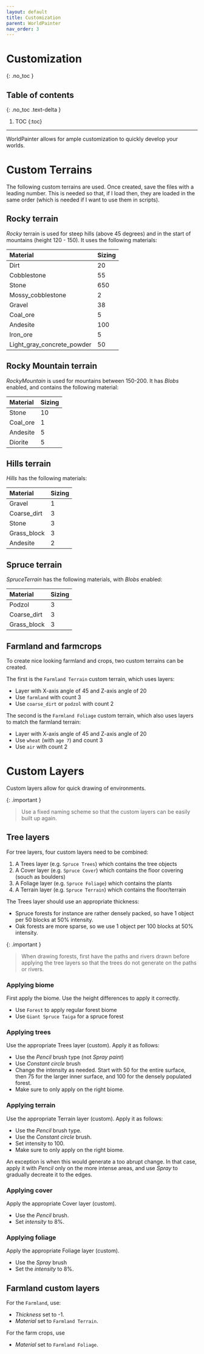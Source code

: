 ```yaml
---
layout: default
title: Customization
parent: WorldPainter
nav_order: 3
---
```

# Customization
{: .no_toc }

## Table of contents
{: .no_toc .text-delta }

1. TOC
{:toc}

---

WorldPainter allows for ample customization to quickly develop your worlds.

# Custom Terrains

The following custom terrains are used. Once created, save the files with a
leading number. This is needed so that, if I load then, they are loaded in
the same order (which is needed if I want to use them in scripts).

## Rocky terrain

*Rocky* terrain is used for steep hills (above 45 degrees) and in the start
of mountains (height 120 - 150). It uses the following materials:

| Material                      | Sizing |
|:------------------------------|:-------|
| Dirt                          | 20     |
| Cobblestone                   | 55     |
| Stone                         | 650    |
| Mossy\_cobblestone            | 2      |
| Gravel                        | 38     |
| Coal\_ore                     | 5      |
| Andesite                      | 100    |
| Iron\_ore                     | 5      |
| Light\_gray\_concrete\_powder | 50     |

## Rocky Mountain terrain

*RockyMountain* is used for mountains between 150-200. It has *Blobs* enabled,
and contains the following material:

| Material  | Sizing |
|:----------|:-------|
| Stone     | 10     |
| Coal\_ore | 1      |
| Andesite  | 5      |
| Diorite   | 5      |

## Hills terrain

*Hills* has the following materials:

| Material     | Sizing |
|:-------------|:-------|
| Gravel       | 1      |
| Coarse\_dirt | 3      |
| Stone        | 3      |
| Grass\_block | 3      |
| Andesite     | 2      |

## Spruce terrain

*SpruceTerrain* has the following materials, with *Blobs* enabled:

| Material     | Sizing |
|:-------------|:-------|
| Podzol       | 3      |
| Coarse\_dirt | 3      |
| Grass\_block | 3      |

## Farmland and farmcrops

To create nice looking farmland and crops, two custom terrains can be created.

The first is the `Farmland Terrain` custom terrain, which uses layers:

- Layer with X-axis angle of 45 and Z-axis angle of 20
- Use `farmland` with count 3
- Use `coarse_dirt` or `podzol` with count 2

The second is the `Farmland Foliage` custom terrain, which also uses layers
to match the farmland terrain:

- Layer with X-axis angle of 45 and Z-axis angle of 20
- Use `wheat` (with `age 7`) and count 3
- Use `air` with count 2

# Custom Layers

Custom layers allow for quick drawing of environments.

{: .important }
> Use a fixed naming scheme so that the custom layers can be easily built up
> again.

## Tree layers

For tree layers, four custom layers need to be combined:

1. A Trees layer (e.g. `Spruce Trees`) which contains the tree objects
2. A Cover layer (e.g. `Spruce Cover`) which contains the floor covering (souch
   as boulders)
3. A Foliage layer (e.g. `Spruce Foliage`) which contains the plants
4. A Terrain layer (e.g. `Spruce Terrain`) which contains the floor/terrain

The Trees layer should use an appropriate thickness:

- Spruce forests for instance are rather densely packed, so have 1 object
  per 50 blocks at 50% intensity.
- Oak forests are more sparse, so we use 1 object per 100 blocks at 50%
  intensity.

{: .important }
> When drawing forests, first have the paths and rivers drawn before applying 
> the tree layers so that the trees do not generate on the paths or rivers.

### Applying biome

First apply the biome. Use the height differences to apply it correctly.

- Use `Forest` to apply regular forest biome
- Use `Giant Spruce Taiga` for a spruce forest

### Applying trees

Use the appropriate Trees layer (custom). Apply it as follows:

- Use the *Pencil* brush type (not *Spray paint*)
- Use *Constant circle* brush
- Change the intensity as needed. Start with 50 for the entire surface,
  then 75 for the larger inner surface, and 100 for the densely populated
  forest.
- Make sure to only apply on the right biome.

### Applying terrain

Use the appropriate Terrain layer (custom). Apply it as follows:

- Use the *Pencil* brush type.
- Use the *Constant circle* brush.
- Set intensity to 100.
- Make sure to only apply on the right biome.

An exception is when this would generate a too abrupt change. In that case, 
apply it with *Pencil* only on the more intense areas, and use *Spray* to
gradually decreate it to the edges.

### Applying cover

Apply the appropriate Cover layer (custom).

- Use the *Pencil* brush.
- Set *intensity* to 8%.

### Applying foliage

Apply the appropriate Foliage layer (custom).

- Use the *Spray* brush
- Set the *intensity* to 8%.

## Farmland custom layers

For the `Farmland`, use:

- *Thickness* set to -1.
- *Material* set to `Farmland Terrain`.

For the farm crops, use

- *Material* set to `Farmland Foliage`.
